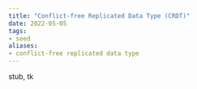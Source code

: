 ```yaml
---
title: "Conflict-free Replicated Data Type (CRDT)"
date: 2022-05-05
tags:
- seed
aliases:
- conflict-free replicated data type
---
```


stub, tk